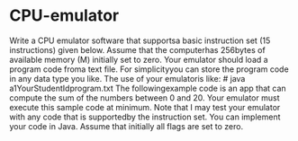 # CPU-emulator

Write a CPU emulator software that supportsa basic instruction set (15 instructions) given below. Assume that the computerhas 256bytes of available memory (M) initially set to zero. Your emulator should load a program code froma text file. For simplicityyou can store the program code in any data type you like. The use of your emulatoris like: # java a1YourStudentIdprogram.txt The  followingexample  code  is  an  app  that  can  compute  the  sum  of  the  numbers  between  0  and  20.  Your  emulator  must execute this sample code at minimum. Note that I may test your emulator with any code that is supportedby the instruction set. You can implement your code in Java. Assume that initially all flags are set to zero. 
